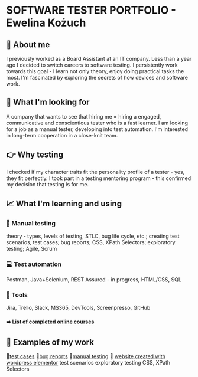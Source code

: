 # SOFTWARE TESTER PORTFOLIO - Ewelina Kożuch

## :wave: About me
I previously worked as a Board Assistant at an IT company. Less than a year ago I decided to switch careers to software testing. I persistently work towards this goal - I learn not only theory, enjoy doing practical tasks the most. 
I'm fascinated by exploring the secrets of how devices and software work.

## :eyes: What I'm looking for
A company that wants to see that hiring me = hiring a engaged, communicative and conscientious tester who is a fast learner. I am looking for a job as a manual tester, developing into test automation. I'm interested in long-term cooperation in a close-knit team.

## :point_right: Why testing
I checked if my character traits fit the personality profile of a tester - yes, they fit perfectly. I took part in a testing mentoring program - this confirmed my decision that testing is for me.

## :chart_with_upwards_trend: What I'm learning and using
### :bug: Manual testing
theory - types, levels of testing, STLC, bug life cycle, etc.; creating test scenarios, test cases; bug reports; CSS, XPath Selectors; exploratory testing; Agile, Scrum
### :computer: Test automation
Postman, Java+Selenium, REST Assured - in progress, HTML/CSS, SQL
### :wrench: Tools
Jira, Trello, Slack, MS365, DevTools, Screenpresso, GitHub

#### :arrow_right: [List of completed online courses](https://drive.google.com/file/d/1sSDEMHNsorsTH4lK68LlD9tbCg86rg1b/view?usp=drive_link)

## :construction_worker: Examples of my work 
:page_facing_up:[test cases](https://drive.google.com/drive/folders/16BgwQx5172McCGyvbENUad8hVyBhbiUc?usp=drive_link)
:page_facing_up:[bug reports](https://drive.google.com/file/d/1MuC8gmj8rINtLjUdxyIr1ZDHZTFfd5GN/view?usp=drive_link)
:page_facing_up:[manual testing](https://drive.google.com/file/d/1MuC8gmj8rINtLjUdxyIr1ZDHZTFfd5GN/view?usp=sharing)
:page_facing_up: [website created with wordpress elementor](https://slowoposlowie.pl/) 
test scenarios exploratory testing
CSS, XPath Selectors
